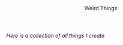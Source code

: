 <!DOCTYPE html>
<html>

<head>
        <meta http-equiv="Content-Type" content="text/html; charset=UTF-8">
	<meta name="viewport" content="width=device-width, initial-scale=1">
       
</head>

<body>
        <header>Weird Things</header>
        <h6> Here is a collection of all things I create </h6>
        <a href:"/Earrape%20:)/">
        </a>
</body>
</html>
  
